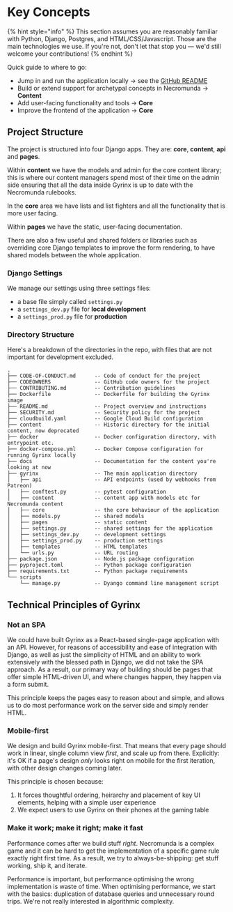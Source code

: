 # Key Concepts

{% hint style="info" %}
This section assumes you are reasonably familiar with Python, Django, Postgres, and HTML/CSS/Javascript. Those are the main technologies we use. If you're not, don't let that stop you — we'd still welcome your contributions!
{% endhint %}

Quick guide to where to go:

* Jump in and run the application locally → see the [GitHub README](https://github.com/gyrinx-app/gyrinx)
* Build or extend support for archetypal concepts in Necromunda → **Content**
* Add user-facing functionality and tools → **Core**
* Improve the frontend of the application → **Core**

## Project Structure

The project is structured into four Django apps. They are: **core**, **content**, **api** and **pages**.

Within **content** we have the models and admin for the core content library; this is where our content managers spend most of their time on the admin side ensuring that all the data inside Gyrinx is up to date with the Necromunda rulebooks.

In the **core** area we have lists and list fighters and all the functionality that is more user facing.

Within **pages** we have the static, user-facing documentation.

There are also a few useful and shared folders or libraries such as overriding core Django templates to improve the form rendering, to have shared models between the whole application.

### Django Settings

We manage our settings using three settings files:

* a base file simply called `settings.py`
* a `settings_dev.py` file for **local development**
* a `settings_prod.py` file for **production**

### Directory Structure

Here's a breakdown of the directories in the repo, with files that are not important for development excluded.

```
.
├── CODE-OF-CONDUCT.md      -- Code of conduct for the project
├── CODEOWNERS              -- GitHub code owners for the project
├── CONTRIBUTING.md         -- Contribution guidelines
├── Dockerfile              -- Dockerfile for building the Gyrinx image
├── README.md               -- Project overview and instructions
├── SECURITY.md             -- Security policy for the project
├── cloudbuild.yaml         -- Google Cloud Build configuration
├── content                 -- Historic directory for the initial content, now deprecated
├── docker                  -- Docker configuration directory, with entrypoint etc.
├── docker-compose.yml      -- Docker Compose configuration for running Gyrinx locally
├── docs                    -- Documentation for the content you're looking at now
├── gyrinx                  -- The main application directory
│   ├── api                 -- API endpoints (used by webhooks from Patreon)
│   ├── conftest.py         -- pytest configuration
│   ├── content             -- content app with models etc for Necromunda content
│   ├── core                -- the core behaviour of the application
│   ├── models.py           -- shared models
│   ├── pages               -- static content
│   ├── settings.py         -- shared settings for the application
│   ├── settings_dev.py     -- development settings
│   ├── settings_prod.py    -- production settings
│   ├── templates           -- HTML templates
│   └── urls.py             -- URL routing
├── package.json            -- Node.js package configuration
├── pyproject.toml          -- Python package configuration
├── requirements.txt        -- Python package requirements
└── scripts
    └── manage.py           -- Dyango command line management script
```

## Technical Principles of Gyrinx

### Not an SPA

We could have built Gyrinx as a React-based single-page application with an API. However, for reasons of accessibility and ease of integration with Django, as well as just the simplicity of HTML and an ability to work extensively with the blessed path in Django, we did not take the SPA approach. As a result, our primary way of building should be pages that offer simple HTML-driven UI, and where changes happen, they happen via a form submit.

This principle keeps the pages easy to reason about and simple, and allows us to do most performance work on the server side and simply render HTML.

### Mobile-first

We design and build Gyrinx mobile-first. That means that every page should work in linear, single column view _first_, and scale up from there. Explicitly: it's OK if a page's design _only_ looks right on mobile for the first iteration, with other design changes coming later.

This principle is chosen because:

1. It forces thoughtful ordering, heirarchy and placement of key UI elements, helping with a simple user experience
2. We expect users to use Gyrinx on their phones at the gaming table

### Make it work; make it right; make it fast

Performance comes after we build stuff _right_. Necromunda is a complex game and it can be hard to get the implementation of a specific game rule exactly right first time. As a result, we try to always-be-shipping: get stuff working, ship it, and iterate.

Performance is important, but performance optimising the wrong implementation is waste of time. When optimising performance, we start with the basics: duplication of database queries and unnecessary round trips. We're not really interested in algorithmic complexity.

